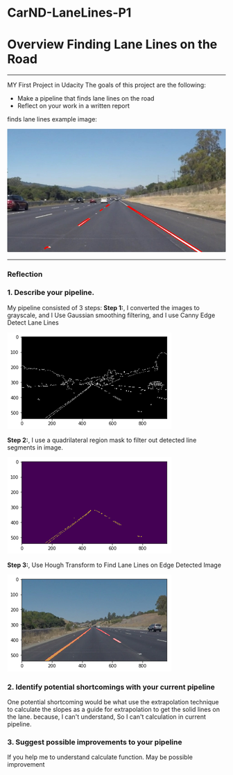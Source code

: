 # CarND-LaneLines-P1
# **Overview Finding Lane Lines on the Road** 

---

MY First Project in Udacity
The goals of this project are the following:
* Make a pipeline that finds lane lines on the road
* Reflect on your work in a written report

finds lane lines example image:

![alt text][image2]


[//]: # (Image References)

[image1]: ./examples/grayscale.jpg "Grayscale"
[image2]: ./examples/line-segments-example.jpg "line-segments-example"
[image3]: ./examples/Canny_out.jpg "Canny_out"
[image4]: ./examples/Region_mask.jpg "Region_mask"
[image5]: ./examples/Hough_transform.jpg "Hough_transform"

---

### Reflection

### 1. Describe your pipeline.

My pipeline consisted of 3 steps:
**Step 1:**, I converted the images to grayscale, and I Use Gaussian smoothing filtering, and I use Canny Edge Detect Lane Lines

![alt text][image3]


**Step 2:**, I use a quadrilateral region mask to filter out detected line segments in image.

![alt text][image4]


**Step 3:**, Use Hough Transform to Find Lane Lines on Edge Detected Image

![alt text][image5]


### 2. Identify potential shortcomings with your current pipeline

One potential shortcoming would be what use the extrapolation technique to calculate the slopes as a guide for extrapolation to get the solid lines on the lane. because, I can't understand, So I can't calculation in current pipeline.

### 3. Suggest possible improvements to your pipeline

If you help me to understand calculate function. May be possible improvement
